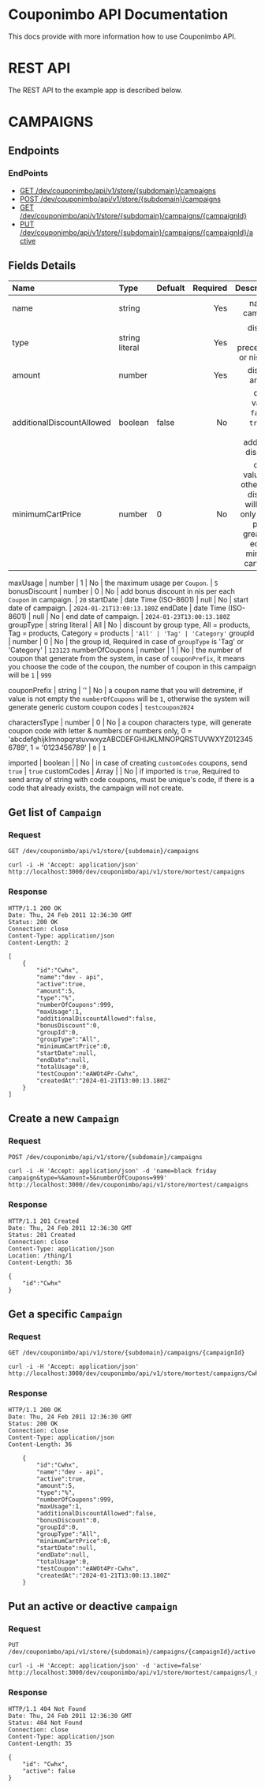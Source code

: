 # Couponimbo API Documentation

This docs provide with more information how to use Couponimbo API.

# REST API

The REST API to the example app is described below.

# CAMPAIGNS

## Endpoints
### EndPoints
* [GET /dev/couponimbo/api/v1/store/{subdomain}/campaigns](#user-content-Get-list-of-`Campaign`)
* [POST /dev/couponimbo/api/v1/store/{subdomain}/campaigns](#user-content-Create-a-new-`Campaign`)
* [GET /dev/couponimbo/api/v1/store/{subdomain}/campaigns/{campaignId}](#user-content-Get-a-specific-`Campaign`)
* [PUT /dev/couponimbo/api/v1/store/{subdomain}/campaigns/{campaignId}/active](#user-content-Put-an-active-or-deactive-`campaign`)

## Fields Details
Name | Type | Defualt | Required | Description | Example
:--|:--|:---|---:|---:|---:
name                        | string                |       | Yes | name of campaign | `black friday campaign`
type                        | string literal        |       | Yes | discount type, precentage or nis only. | `'%' | '₪'`
amount                      | number                |       | Yes | discount amount. | `5`
additionalDiscountAllowed   | boolean               | false | No  | defualt value is `false`, if `true` will alllow additional discount. | `true`
minimumCartPrice            | number                |   0   | No  | defualt value is `0`, otherwise, discount will apply only if cart price is greater or equal to minimum cart price | `350`  

maxUsage                    | number                |   1   | No  | the maximum usage per `Coupon`. | `5`
bonusDiscount               | number                |   0   | No  | add bonus discount in nis per each `Coupon` in campaign. | `20`
startDate                   | date Time (ISO-8601)  |  null | No  | start date of campaign. | `2024-01-21T13:00:13.180Z`
endDate                     | date Time (ISO-8601)  |  null | No  | end date of campaign.   | `2024-01-23T13:00:13.180Z`
groupType                   | string literal        |  All  | No  | discount by group type, All = products, Tag = products, Category = products | `'All' | 'Tag' | 'Category'`
groupId                     | number                |   0   | No  | the group id, Required in case of `groupType` is 'Tag' or 'Category' | `123123`
numberOfCoupons             | number                |   1   | No  | the number of coupon that generate from the system, in case of `couponPrefix`, it means you choose the code of the coupon, the number of coupon in this campaign will be `1` | `999`

couponPrefix                | string                |  ''   | No  | a coupon name that you will detremine, if value is not empty the `numberOfCoupons` will be `1`, otherwise the system will generate generic custom coupon codes | `testcoupon2024`

charactersType              | number                |   0   | No  | a coupon characters type, will generate coupon code with letter & numbers or numbers only, 0 = 'abcdefghijklmnopqrstuvwxyzABCDEFGHIJKLMNOPQRSTUVWXYZ0123456789', 1 = '0123456789' | `0` | `1`

imported                    | boolean               |       | No  | in case of creating `customCodes` coupons, send `true` | `true`
customCodes                 | Array<string>         |       | No  | if imported is `true`, Required to send array of string with code coupons, must be unique's code, if there is a code that already exists, the campaign will not create.

## Get list of `Campaign`

### Request

`GET /dev/couponimbo/api/v1/store/{subdomain}/campaigns`

    curl -i -H 'Accept: application/json' http://localhost:3000/dev/couponimbo/api/v1/store/mortest/campaigns

### Response

    HTTP/1.1 200 OK
    Date: Thu, 24 Feb 2011 12:36:30 GMT
    Status: 200 OK
    Connection: close
    Content-Type: application/json
    Content-Length: 2

    [
        {
            "id":"Cwhx",
            "name":"dev - api",
            "active":true,
            "amount":5,
            "type":"%",
            "numberOfCoupons":999,
            "maxUsage":1,
            "additionalDiscountAllowed":false,
            "bonusDiscount":0,
            "groupId":0,
            "groupType":"All",
            "minimumCartPrice":0,
            "startDate":null,
            "endDate":null,
            "totalUsage":0,
            "testCoupon":"eAWOt4Pr-Cwhx",
            "createdAt":"2024-01-21T13:00:13.180Z"
        }
    ]

## Create a new `Campaign`

### Request

`POST /dev/couponimbo/api/v1/store/{subdomain}/campaigns`

    curl -i -H 'Accept: application/json' -d 'name=black friday campaign&type=%&amount=5&numberOfCoupons=999' http://localhost:3000//dev/couponimbo/api/v1/store/mortest/campaigns

### Response

    HTTP/1.1 201 Created
    Date: Thu, 24 Feb 2011 12:36:30 GMT
    Status: 201 Created
    Connection: close
    Content-Type: application/json
    Location: /thing/1
    Content-Length: 36

    {
        "id":"Cwhx"
    }

## Get a specific `Campaign`

### Request

`GET /dev/couponimbo/api/v1/store/{subdomain}/campaigns/{campaignId}`

    curl -i -H 'Accept: application/json' http://localhost:3000/dev/couponimbo/api/v1/store/mortest/campaigns/Cwhx

### Response

    HTTP/1.1 200 OK
    Date: Thu, 24 Feb 2011 12:36:30 GMT
    Status: 200 OK
    Connection: close
    Content-Type: application/json
    Content-Length: 36

        {
            "id":"Cwhx",
            "name":"dev - api",
            "active":true,
            "amount":5,
            "type":"%",
            "numberOfCoupons":999,
            "maxUsage":1,
            "additionalDiscountAllowed":false,
            "bonusDiscount":0,
            "groupId":0,
            "groupType":"All",
            "minimumCartPrice":0,
            "startDate":null,
            "endDate":null,
            "totalUsage":0,
            "testCoupon":"eAWOt4Pr-Cwhx",
            "createdAt":"2024-01-21T13:00:13.180Z"
        }

## Put an active or deactive `campaign`

### Request

`PUT /dev/couponimbo/api/v1/store/{subdomain}/campaigns/{campaignId}/active`

    curl -i -H 'Accept: application/json' -d 'active=false' http://localhost:3000/dev/couponimbo/api/v1/store/mortest/campaigns/l_nG/active

### Response

    HTTP/1.1 404 Not Found
    Date: Thu, 24 Feb 2011 12:36:30 GMT
    Status: 404 Not Found
    Connection: close
    Content-Type: application/json
    Content-Length: 35

    {
        "id": "Cwhx",
        "active": false
    }

